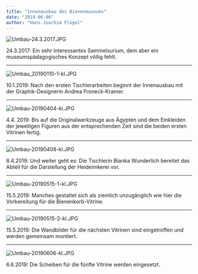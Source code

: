 ```yaml
---
title: "Innenausbau des Bienenmuseums"
date: "2019-06-06"
author: "Hans-Joachim Flügel"
---
```


![Umbau-24.3.2017.JPG](../images/Umbau-24.3.2017.JPG)

24.3.2017: Ein sehr interessantes Sammelsurium, dem aber ein museumspädagogisches Konzept völlig fehlt.

----

![Umbau_20190110-1-kl.JPG](../images/Umbau_20190110-1-kl.JPG)

10.1.2019: Nach den ersten Tischlerarbeiten beginnt der Innenausbau mit der Graphik-Designerin Andrea Froneck-Kramer.

----

![Umbau-20190404-kl.JPG](../images/Umbau-20190404-kl.JPG)

4.4. 2019: Bis auf die Originalwerkzeuge aus Ägypten und dem Einkleiden der jeweiligen Figuren aus der entsprechenden Zeit sind die beiden ersten Vitrinen fertig.

----

![Umbau-20190408-kl.JPG](../images/Umbau-20190408-kl.JPG)

8.4.2019: Und weiter geht es: Die Tischlerin Bianka Wunderlich bereitet das Abteil für die Darstellung der Heideimkerei vor.

----

![Umbau-20190515-1-kl.JPG](../images/Umbau-20190515-1-kl.JPG)

15.5.2019: Manches gestaltet sich als ziemlich unzugänglich wie hier die Vorbereitung für die Bienenkorb-Vitrine.

----

![Umbau-20190515-2-kl.JPG](../images/Umbau-20190515-2-kl.JPG)

15.5.2019: Die Wandbilder für die nächsten Vitrinen sind eingetroffen und werden gemeinsam montiert.

----

![Umbau-20190606-kl.JPG](../images/Umbau-20190606-kl.JPG)

6.6.2019: Die Scheiben für die fünfte Vitrine werden eingesetzt.